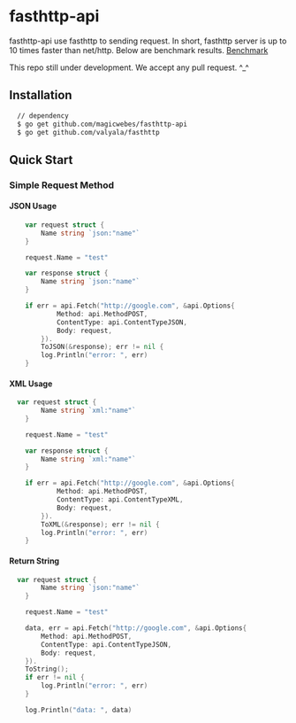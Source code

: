 # fasthttp-api

fasthttp-api use fasthttp to sending request. In short, fasthttp server is up to 10 times faster than net/http. Below are benchmark results. [Benchmark](https://raw.githubusercontent.com/valyala/fasthttp/master/README.md)

This repo still under development. We accept any pull request. ^\_^

## Installation

```bash
  // dependency
  $ go get github.com/magicwebes/fasthttp-api
  $ go get github.com/valyala/fasthttp
```

## Quick Start

### Simple Request Method

#### JSON Usage

```go
    var request struct {
        Name string `json:"name"`
    }

    request.Name = "test"

    var response struct {
        Name string `json:"name"`
    }

    if err = api.Fetch("http://google.com", &api.Options{
            Method: api.MethodPOST,
            ContentType: api.ContentTypeJSON,
            Body: request,
        }).
        ToJSON(&response); err != nil {
        log.Println("error: ", err)
    }
```

#### XML Usage

```go
  var request struct {
        Name string `xml:"name"`
    }

    request.Name = "test"

    var response struct {
        Name string `xml:"name"`
    }

    if err = api.Fetch("http://google.com", &api.Options{
            Method: api.MethodPOST,
            ContentType: api.ContentTypeXML,
            Body: request,
        }).
        ToXML(&response); err != nil {
        log.Println("error: ", err)
    }
```

#### Return String

```go
  var request struct {
        Name string `json:"name"`
    }

    request.Name = "test"

    data, err = api.Fetch("http://google.com", &api.Options{
        Method: api.MethodPOST,
        ContentType: api.ContentTypeJSON,
        Body: request,
    }).
    ToString();
    if err != nil {
        log.Println("error: ", err)
    }

    log.Println("data: ", data)
```
